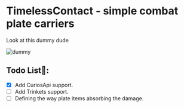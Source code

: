 # TimelessContact - simple combat plate carriers 
Look at this dummy dude

![dummy](https://github.com/user-attachments/assets/487bc23e-9b92-45a6-b992-35dff5582a9c)

## Todo List📝:
- [x] Add CuriosApi support.
- [ ] Add Trinkets support.
- [ ] Defining the way plate items absorbing the damage.

